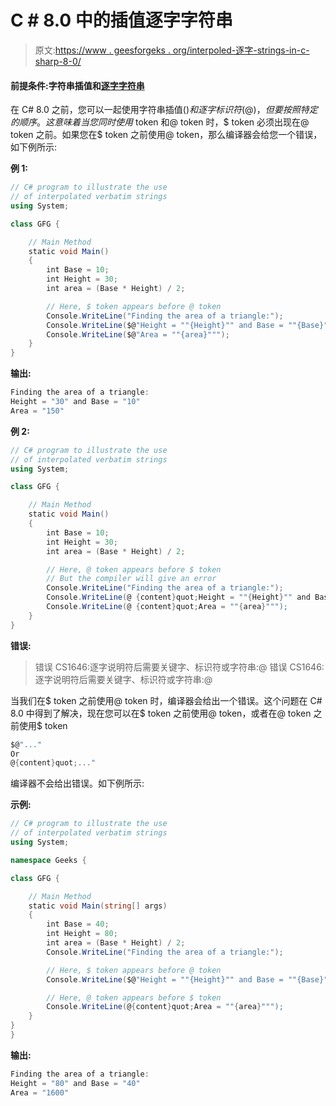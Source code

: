 # C # 8.0 中的插值逐字字符串

> 原文:[https://www . geesforgeks . org/interpoled-逐字-strings-in-c-sharp-8-0/](https://www.geeksforgeeks.org/interpolated-verbatim-strings-in-c-sharp-8-0/)

#### 前提条件:字符串插值和[逐字字符串](https://www.geeksforgeeks.org/c-sharp-verbatim-string-literal/)

在 C# 8.0 之前，您可以一起使用字符串插值($)和逐字标识符(@)，但要按照特定的顺序。这意味着当您同时使用$ token 和@ token 时，$ token 必须出现在@ token 之前。如果您在$ token 之前使用@ token，那么编译器会给您一个错误，如下例所示:

**例 1:**

```cs
// C# program to illustrate the use
// of interpolated verbatim strings
using System;

class GFG {

    // Main Method
    static void Main()
    {
        int Base = 10;
        int Height = 30;
        int area = (Base * Height) / 2;

        // Here, $ token appears before @ token
        Console.WriteLine("Finding the area of a triangle:");
        Console.WriteLine($@"Height = ""{Height}"" and Base = ""{Base}""");
        Console.WriteLine($@"Area = ""{area}""");
    }
}
```

**输出:**

```cs
Finding the area of a triangle:
Height = "30" and Base = "10"
Area = "150"

```

**例 2:**

```cs
// C# program to illustrate the use 
// of interpolated verbatim strings
using System;

class GFG {

    // Main Method
    static void Main()
    {
        int Base = 10;
        int Height = 30;
        int area = (Base * Height) / 2;

        // Here, @ token appears before $ token
        // But the compiler will give an error
        Console.WriteLine("Finding the area of a triangle:");
        Console.WriteLine(@ {content}quot;Height = ""{Height}"" and Base = ""{Base}""");                   
        Console.WriteLine(@ {content}quot;Area = ""{area}""");
    }
}
```

**错误:**

> 错误 CS1646:逐字说明符后需要关键字、标识符或字符串:@
> 错误 CS1646:逐字说明符后需要关键字、标识符或字符串:@

当我们在$ token 之前使用@ token 时，编译器会给出一个错误。这个问题在 C# 8.0 中得到了解决，现在您可以在$ token 之前使用@ token，或者在@ token 之前使用$ token

```cs
$@"..."
Or
@{content}quot;..."

```

编译器不会给出错误。如下例所示:

**示例:**

```cs
// C# program to illustrate the use
// of interpolated verbatim strings
using System;

namespace Geeks {

class GFG {

    // Main Method
    static void Main(string[] args)
    {
        int Base = 40;
        int Height = 80;
        int area = (Base * Height) / 2;
        Console.WriteLine("Finding the area of a triangle:");

        // Here, $ token appears before @ token
        Console.WriteLine($@"Height = ""{Height}"" and Base = ""{Base}""");

        // Here, @ token appears before $ token
        Console.WriteLine(@{content}quot;Area = ""{area}""");
    }
}
}
```

**输出:**

```cs
Finding the area of a triangle:
Height = "80" and Base = "40"
Area = "1600"

```